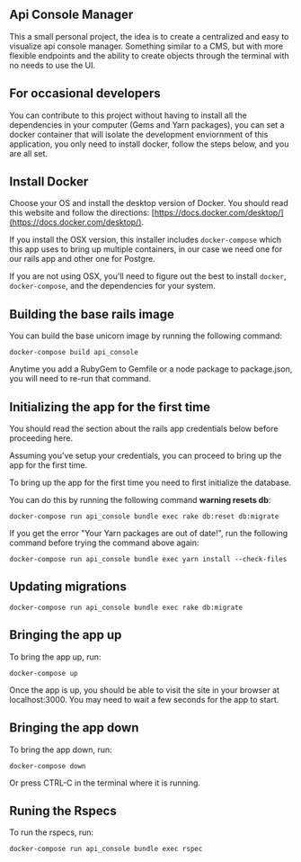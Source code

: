 ## Api Console Manager
This a small personal project, the idea is to create a centralized and easy to visualize api console manager.
Something similar to a CMS, but with more flexible endpoints and the ability to create objects through the terminal with no needs to use the UI.

## For occasional developers

You can contribute to this project without having to install all the dependencies in your computer (Gems and Yarn packages),
you can set a docker container that will isolate the development enviornment of this application,
you only need to install docker, follow the steps below, and you are all set.

## Install Docker

Choose your OS and install the desktop version of Docker.
You should read this website and follow the directions:
[https://docs.docker.com/desktop/](https://docs.docker.com/desktop/).

If you install the OSX version, this installer includes `docker-compose` which this app uses to bring up
multiple containers, in our case we need one for our rails app and other one for Postgre.

If you are not using OSX, you'll need to figure out the best to install
`docker`, `docker-compose`, and the dependencies for your system.

## Building the base rails image

You can build the base unicorn image by running the following command:

```
docker-compose build api_console
```

Anytime you add a RubyGem to Gemfile or a node package to package.json, you
will need to re-run that command.

## Initializing the app for the first time

You should read the section about the rails app credentials below before proceeding here.

Assuming you've setup your credentials, you can proceed to bring up the app
for the first time.

To bring up the app for the first time you need to first initialize the database.

You can do this by running the following command **warning resets db**:

```
docker-compose run api_console bundle exec rake db:reset db:migrate 
```

If you get the error "Your Yarn packages are out of date!",
run the following command before trying the command above again:

```
docker-compose run api_console bundle exec yarn install --check-files
```

## Updating migrations

```
docker-compose run api_console bundle exec rake db:migrate
```

## Bringing the app up

To bring the app up, run:

```
docker-compose up
```

Once the app is up, you should be able to visit the site in your browser at
localhost:3000. You may need to wait a few seconds for the app to start.


## Bringing the app down

To bring the app down, run:

```
docker-compose down
```

Or press CTRL-C in the terminal where it is running.

## Runing the Rspecs

To run the rspecs, run:

```
docker-compose run api_console bundle exec rspec  
```
